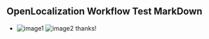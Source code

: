 ## OpenLocalization Workflow Test MarkDown
* ![image1](.\6e5d070f-199a-47e1-af74-f77ddd3be7f3.png)   ![image2](.\191d3020-6957-44bf-8257-1605b8d88d5e.png) 
thanks!